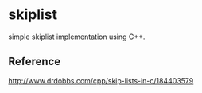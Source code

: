 skiplist
========

simple skiplist implementation using C++.

Reference
----------
http://www.drdobbs.com/cpp/skip-lists-in-c/184403579
